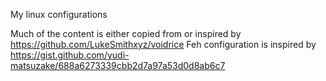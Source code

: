 My linux configurations

Much of the content is either copied from or inspired by https://github.com/LukeSmithxyz/voidrice
Feh configuration is inspired by https://gist.github.com/yudi-matsuzake/688a6273339cbb2d7a97a53d0d8ab6c7
